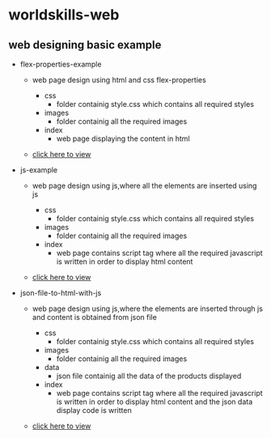 # worldskills-web
web designing basic example
----
+ flex-properties-example
  + web page design using html and css flex-properties
    + css
      + folder containig style.css which contains all required styles
    + images
      + folder containig all the required images
    + index
      + web page displaying the content in html
    
  + [click here to view](https://bitra-lahari999.github.io/worldskills-web/flex-properties-example/)
      
+ js-example
  + web page design using js,where all the elements are inserted using js
    + css
      + folder containig style.css which contains all required styles
    + images
      + folder containig all the required images
    + index
      + web page contains script tag where all the required javascript is written in order to display html content
      
  + [click here to view](https://bitra-lahari999.github.io/worldskills-web/js-example/)
      
+ json-file-to-html-with-js
  + web page design using js,where the elements are inserted through js and content is obtained from json file
    + css
      + folder containig style.css which contains all required styles
    + images
      + folder containig all the required images
    + data
      + json file containig all the data of the products displayed
    + index
      + web page contains script tag where all the required javascript is written in order to display html content and the json data display code is written
      
  + [click here to view](https://bitra-lahari999.github.io/worldskills-web/json-file-to-html-with-js/)
   
